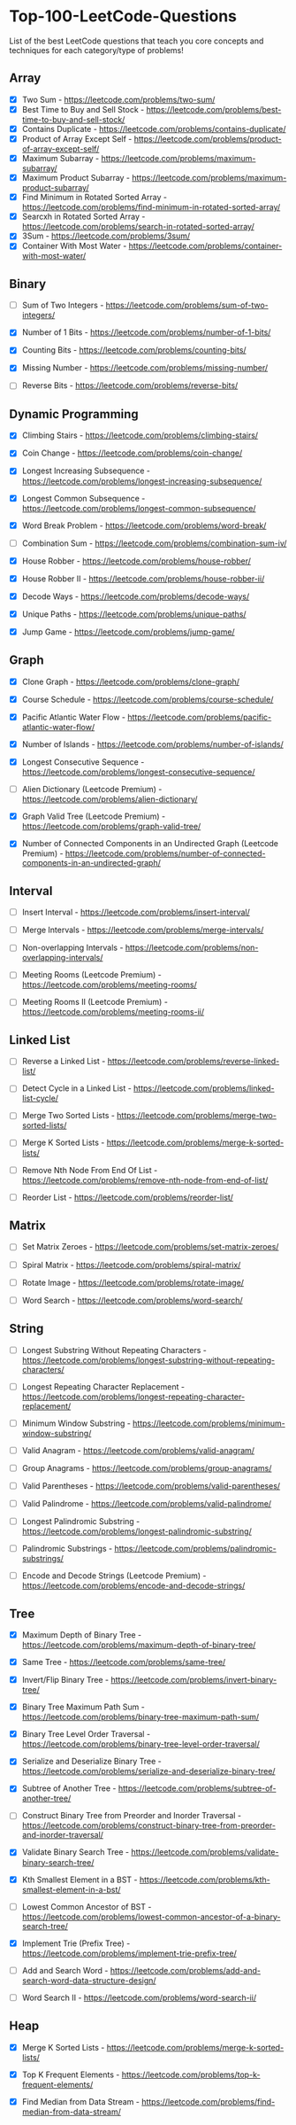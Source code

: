 # Top-100-LeetCode-Questions
List of the best LeetCode questions that teach you core concepts and techniques for each category/type of problems! 

Array
-----
- [x] Two Sum - https://leetcode.com/problems/two-sum/
- [x] Best Time to Buy and Sell Stock - https://leetcode.com/problems/best-time-to-buy-and-sell-stock/
- [x] Contains Duplicate - https://leetcode.com/problems/contains-duplicate/
- [x] Product of Array Except Self - https://leetcode.com/problems/product-of-array-except-self/
- [x] Maximum Subarray - https://leetcode.com/problems/maximum-subarray/
- [x] Maximum Product Subarray - https://leetcode.com/problems/maximum-product-subarray/
- [x] Find Minimum in Rotated Sorted Array - https://leetcode.com/problems/find-minimum-in-rotated-sorted-array/
- [x] Searcxh in Rotated Sorted Array - https://leetcode.com/problems/search-in-rotated-sorted-array/
- [x] 3Sum - https://leetcode.com/problems/3sum/
- [x] Container With Most Water - https://leetcode.com/problems/container-with-most-water/

Binary
------
- [ ] Sum of Two Integers - https://leetcode.com/problems/sum-of-two-integers/

- [x] Number of 1 Bits - https://leetcode.com/problems/number-of-1-bits/
- [x] Counting Bits - https://leetcode.com/problems/counting-bits/
- [x] Missing Number - https://leetcode.com/problems/missing-number/

- [ ] Reverse Bits - https://leetcode.com/problems/reverse-bits/

Dynamic Programming
-------------------
- [x] Climbing Stairs - https://leetcode.com/problems/climbing-stairs/
- [x] Coin Change - https://leetcode.com/problems/coin-change/
- [x] Longest Increasing Subsequence - https://leetcode.com/problems/longest-increasing-subsequence/
- [x] Longest Common Subsequence - https://leetcode.com/problems/longest-common-subsequence/
- [x] Word Break Problem - https://leetcode.com/problems/word-break/

- [ ] Combination Sum - https://leetcode.com/problems/combination-sum-iv/

- [x] House Robber - https://leetcode.com/problems/house-robber/
- [x] House Robber II - https://leetcode.com/problems/house-robber-ii/
- [x] Decode Ways - https://leetcode.com/problems/decode-ways/
- [x] Unique Paths - https://leetcode.com/problems/unique-paths/
- [x] Jump Game - https://leetcode.com/problems/jump-game/

Graph
-----
- [x] Clone Graph - https://leetcode.com/problems/clone-graph/
- [x] Course Schedule - https://leetcode.com/problems/course-schedule/
- [x] Pacific Atlantic Water Flow - https://leetcode.com/problems/pacific-atlantic-water-flow/
- [x] Number of Islands - https://leetcode.com/problems/number-of-islands/
- [x] Longest Consecutive Sequence - https://leetcode.com/problems/longest-consecutive-sequence/

- [ ] Alien Dictionary (Leetcode Premium) - https://leetcode.com/problems/alien-dictionary/

- [x] Graph Valid Tree (Leetcode Premium) - https://leetcode.com/problems/graph-valid-tree/
- [x] Number of Connected Components in an Undirected Graph (Leetcode Premium) - https://leetcode.com/problems/number-of-connected-components-in-an-undirected-graph/

Interval
--------
- [ ] Insert Interval - https://leetcode.com/problems/insert-interval/

- [ ] Merge Intervals - https://leetcode.com/problems/merge-intervals/

- [ ] Non-overlapping Intervals - https://leetcode.com/problems/non-overlapping-intervals/

- [ ] Meeting Rooms (Leetcode Premium) - https://leetcode.com/problems/meeting-rooms/

- [ ] Meeting Rooms II (Leetcode Premium) - https://leetcode.com/problems/meeting-rooms-ii/

Linked List
-----------
- [ ] Reverse a Linked List - https://leetcode.com/problems/reverse-linked-list/

- [ ] Detect Cycle in a Linked List - https://leetcode.com/problems/linked-list-cycle/

- [ ] Merge Two Sorted Lists - https://leetcode.com/problems/merge-two-sorted-lists/

- [ ] Merge K Sorted Lists - https://leetcode.com/problems/merge-k-sorted-lists/

- [ ] Remove Nth Node From End Of List - https://leetcode.com/problems/remove-nth-node-from-end-of-list/

- [ ] Reorder List - https://leetcode.com/problems/reorder-list/

Matrix
-------
- [ ] Set Matrix Zeroes - https://leetcode.com/problems/set-matrix-zeroes/

- [ ] Spiral Matrix - https://leetcode.com/problems/spiral-matrix/

- [ ] Rotate Image - https://leetcode.com/problems/rotate-image/

- [ ] Word Search - https://leetcode.com/problems/word-search/

String
------
- [ ] Longest Substring Without Repeating Characters - https://leetcode.com/problems/longest-substring-without-repeating-characters/

- [ ] Longest Repeating Character Replacement - https://leetcode.com/problems/longest-repeating-character-replacement/

- [ ] Minimum Window Substring - https://leetcode.com/problems/minimum-window-substring/

- [ ] Valid Anagram - https://leetcode.com/problems/valid-anagram/

- [ ] Group Anagrams - https://leetcode.com/problems/group-anagrams/

- [ ] Valid Parentheses - https://leetcode.com/problems/valid-parentheses/

- [ ] Valid Palindrome - https://leetcode.com/problems/valid-palindrome/

- [ ] Longest Palindromic Substring - https://leetcode.com/problems/longest-palindromic-substring/

- [ ] Palindromic Substrings - https://leetcode.com/problems/palindromic-substrings/

- [ ] Encode and Decode Strings (Leetcode Premium) - https://leetcode.com/problems/encode-and-decode-strings/

Tree
----
- [x] Maximum Depth of Binary Tree - https://leetcode.com/problems/maximum-depth-of-binary-tree/
- [x] Same Tree - https://leetcode.com/problems/same-tree/
- [x] Invert/Flip Binary Tree - https://leetcode.com/problems/invert-binary-tree/
- [x] Binary Tree Maximum Path Sum - https://leetcode.com/problems/binary-tree-maximum-path-sum/
- [x] Binary Tree Level Order Traversal - https://leetcode.com/problems/binary-tree-level-order-traversal/
- [x] Serialize and Deserialize Binary Tree - https://leetcode.com/problems/serialize-and-deserialize-binary-tree/
- [x] Subtree of Another Tree - https://leetcode.com/problems/subtree-of-another-tree/

- [ ] Construct Binary Tree from Preorder and Inorder Traversal - https://leetcode.com/problems/construct-binary-tree-from-preorder-and-inorder-traversal/

- [x] Validate Binary Search Tree - https://leetcode.com/problems/validate-binary-search-tree/
- [x] Kth Smallest Element in a BST - https://leetcode.com/problems/kth-smallest-element-in-a-bst/

- [ ] Lowest Common Ancestor of BST - https://leetcode.com/problems/lowest-common-ancestor-of-a-binary-search-tree/

- [x] Implement Trie (Prefix Tree) - https://leetcode.com/problems/implement-trie-prefix-tree/

- [ ] Add and Search Word - https://leetcode.com/problems/add-and-search-word-data-structure-design/

- [ ] Word Search II - https://leetcode.com/problems/word-search-ii/

Heap
----
- [x] Merge K Sorted Lists - https://leetcode.com/problems/merge-k-sorted-lists/

- [x] Top K Frequent Elements - https://leetcode.com/problems/top-k-frequent-elements/

- [x] Find Median from Data Stream - https://leetcode.com/problems/find-median-from-data-stream/
